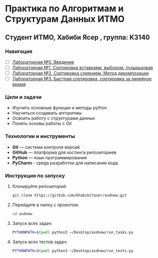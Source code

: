# Практика по Алгоритмам и Cтруктурам Данных ИТМО 

## Студент ИТМО,  Хабиби Ясер , группа: K3140

### Навигация

- [ ] [Лабораторная №0. Введение](lab0)
- [ ] [Лабораторная №1. Сортировка вставками, выбором, пузырьковая](lab1)
- [ ] [Лабораторная №2. Сортировка слиянием. Метод декомпозиции](lab2)
- [ ] [Лабораторная №3. Быстрая сортировка, сортировка за линейное время](lab3)

### Цели и задачи

- Изучить основные функции и методы python
- Научиться создавать алгоритмы
- Освоить работу с структурами данных
- Понять основы работы с Git

### Технологии и инструменты

- **Git** — система контроля версий
- **GitHub** — платформа для хостинга репозиториев
- **Python** — язык программирования
- **PyCharm** - среда разработки для написания кода 

### Инструкция по запуску

1. Клонируйте репозиторий:
   ```bash
   git clone https://github.com/KhabibiYaser/asdnew.git
   ```
2. Перейдите в папку с проектом:
   ```bash
   cd asdnew
   ```
 3. Запуск всех задач:
    ```bash
    PYTHONPATH=$(pwd) python3 ~/Desktop/asdnew/run_tasks.py
    ```
 
 4. Запуск всех тестов задач:
    ```bash
    PYTHONPATH=$(pwd) python3 ~/Desktop/asdnew/run_tests.py
    ```